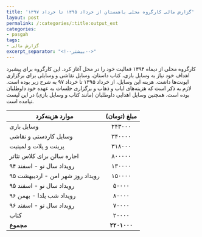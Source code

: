 ```yaml
---
title: 'گزارش مالی کارگروه محلی باهمستان از خرداد ۱۳۹۵ تا خرداد ۱۳۹۷'
layout: post
permalink: /:categories/:title:output_ext
categories:
- pasgah
tags:
- گزارش مالی
excerpt_separator: "<!--بیشتر-->"
---
```

کارگروه محلی از دیماه ۱۳۹۴ فعالیت خود را در محل آغاز کرد. این کارگروه برای پیشبرد اهداف خود نیاز به وسایل بازی، کتاب داستان، وسایل نقاشی و وسایلی برای برگزاری ایونت‌ها داشت. هزینه این وسایل، از خرداد ۱۳۹۵ تا خرداد ۹۷ به شرح زیر بوده است. لازم به ذکر است که هزینه‌های ایاب و ذهاب و برگزاری جلسات به عهده خود داوطلبان بوده است. همچنین وسایل اهدایی داوطلبان (مانند کتاب و وسایل بازی) در این لیست نیامده است.

| موارد هزینه‌کرد                 	| مبلغ (تومان) 	|
|--------------------------------	|:------------:	|
| وسایل بازی						|    ۲۴۳۰۰۰    	|
| وسایل کاردستی و نقاشی            	|    ۳۴۰۰۰۰    	|
| پرینت و پلات و لمینیت             	|    ۳۱۸۰۰۰    	|
| اجاره سالن برای کلاس تئاتر        	|    ۸۰۰۰۰۰    	|
| رویداد سال نو - اسفند ۹۴        	|    ۱۳۰۰۰۰    	|
| رویداد روز شهر امن - اردیبهشت ۹۵	|    ۱۵۰۰۰۰    	|
| رویداد سال نو - اسفند ۹۵        	|     ۵۰۰۰۰    	|
| رویداد شب یلدا - بهمن ۹۶        	|     ۸۰۰۰۰    	|
| رویداد سال نو - اسفند ۹۶        	|     ۷۰۰۰۰    	|
| کتاب								|     ۲۰۰۰۰    	|
| **مجموع**                       	|  **۲۲۰۱۰۰۰**  |